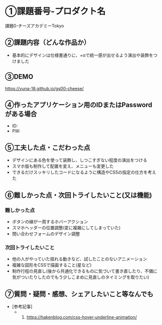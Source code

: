# ①課題番号-プロダクト名

課題0-チーズアカデミーTokyo

## ②課題内容（どんな作品か）

- 基本的にデザインは仕様書通りに、+αで統一感が出せるよう演出や装飾をつけました

## ③DEMO
https://yuna-18.github.io/gs00-cheese/

## ④作ったアプリケーション用のIDまたはPasswordがある場合

- ID: 
- PW: 

## ⑤工夫した点・こだわった点

- デザインにある色を使って装飾し、しつこすぎない程度の演出をつける
- スマホ版も制作して配置を変え、メニューも変更した 
- できるだけスッキリしたコードになるように構造やCSSの指定の仕方を考えた

## ⑥難しかった点・次回トライしたいこと(又は機能)

### 難しかった点
- ボタンの線が一周するホバーアクション
- スマホヘッダーの位置調整(変に複雑にしてしまっていた)
- 問い合わせフォームのデザイン調整

### 次回トライしたいこと
- 他の人がやっていた揺れる動きなど、試したことのないアニメーション
- 複雑な図形をCSSで描画すること(星など)
- 制作行程の見直し(後から共通化できるものに気づいて書き直したり、不備に気がついたりしたのでもう少しこまめに見直しのタイミングを取りたい)


## ⑦質問・疑問・感想、シェアしたいこと等なんでも

- [参考記事]
  - 1. https://hakenblog.com/css-hover-underline-animation/